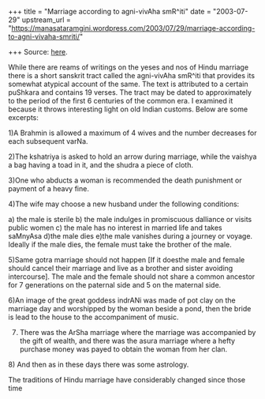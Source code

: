 +++
title = "Marriage according to agni-vivAha smR^iti"
date = "2003-07-29"
upstream_url = "https://manasataramgini.wordpress.com/2003/07/29/marriage-according-to-agni-vivaha-smriti/"

+++
Source: [here](https://manasataramgini.wordpress.com/2003/07/29/marriage-according-to-agni-vivaha-smriti/).

While there are reams of writings on the yeses and nos of Hindu marriage there is a short sanskrit tract called the agni-vivAha smR^iti that provides its somewhat atypical account of the same. The text is attributed to a certain puShkara and contains 19 verses. The tract may be dated to approximately to the period of the first 6 centuries of the common era. I examined it because it throws interesting light on old Indian customs. Below are some excerpts:  
  
1)A Brahmin is allowed a maximum of 4 wives and the number decreases for each subsequent varNa.  
  
2)The kshatriya is asked to hold an arrow during marriage, while the vaishya a bag having a toad in it, and the shudra a piece of cloth.  
  
3)One who abducts a woman is recommended the death punishment or payment of a heavy fine.  
  
4)The wife may choose a new husband under the following conditions:  
  
a) the male is sterile b) the male indulges in promiscuous dalliance or visits public women c) the male has no interest in married life and takes saMnyAsa d)the male dies e)the male vanishes during a journey or voyage. Ideally if the male dies, the female must take the brother of the male.  
  
5)Same gotra marriage should not happen \[If it doesthe male and female should cancel their marriage and live as a brother and sister avoiding intercourse\]. The male and the female should not share a common ancestor for 7 generations on the paternal side and 5 on the maternal side.  
  
6)An image of the great goddess indrANi was made of pot clay on the marriage day and worshipped by the woman beside a pond, then the bride is lead to the house to the accompaniment of music.  
  
7) There was the ArSha marriage where the marriage was accompanied by the gift of wealth, and there was the asura marriage where a hefty purchase money was payed to obtain the woman from her clan.

8\) And then as in these days there was some astrology.

The traditions of Hindu marriage have considerably changed since those time

